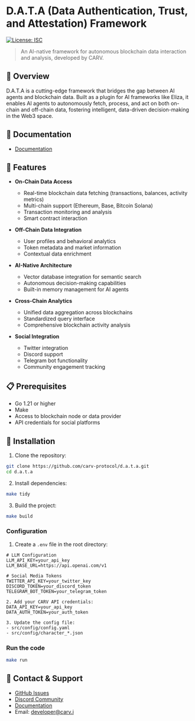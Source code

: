 # D.A.T.A (Data Authentication, Trust, and Attestation) Framework

[![License: ISC](https://img.shields.io/badge/License-ISC-blue.svg)](https://opensource.org/licenses/ISC)

> An AI-native framework for autonomous blockchain data interaction and analysis, developed by CARV.

## 🌟 Overview

D.A.T.A is a cutting-edge framework that bridges the gap between AI agents and blockchain data. Built as a plugin for AI frameworks like Eliza, it enables AI agents to autonomously fetch, process, and act on both on-chain and off-chain data, fostering intelligent, data-driven decision-making in the Web3 space.

## 📖 Documentation

- [Documentation](https://docs.carv.io/d.a.t.a.-ai-framework/introduction)

## 🚀 Features

- **On-Chain Data Access**
  - Real-time blockchain data fetching (transactions, balances, activity metrics)
  - Multi-chain support (Ethereum, Base, Bitcoin Solana)
  - Transaction monitoring and analysis
  - Smart contract interaction

- **Off-Chain Data Integration**
  - User profiles and behavioral analytics
  - Token metadata and market information
  - Contextual data enrichment

- **AI-Native Architecture**
  - Vector database integration for semantic search
  - Autonomous decision-making capabilities
  - Built-in memory management for AI agents

- **Cross-Chain Analytics**
  - Unified data aggregation across blockchains
  - Standardized query interface
  - Comprehensive blockchain activity analysis

- **Social Integration**
  - Twitter integration
  - Discord support
  - Telegram bot functionality
  - Community engagement tracking

## 📋 Prerequisites

- Go 1.21 or higher
- Make
- Access to blockchain node or data provider
- API credentials for social platforms

## 🔧 Installation

1. Clone the repository:
```bash
git clone https://github.com/carv-protocol/d.a.t.a.git
cd d.a.t.a
```

2. Install dependencies:
```bash
make tidy
```

3. Build the project:
```bash
make build
```

### Configuration

1. Create a `.env` file in the root directory:
```env
# LLM Configuration
LLM_API_KEY=your_api_key
LLM_BASE_URL=https://api.openai.com/v1

# Social Media Tokens
TWITTER_API_KEY=your_twitter_key
DISCORD_TOKEN=your_discord_token
TELEGRAM_BOT_TOKEN=your_telegram_token

2. Add your CARV API credentials:
DATA_API_KEY=your_api_key
DATA_AUTH_TOKEN=your_auth_token

3. Update the config file:
- src/config/config.yaml
- src/config/character_*.json
```

### Run the code

```bash
make run
```

## 📮 Contact & Support

- [GitHub Issues](https://github.com/carv-protocol/d.a.t.a/issues)
- [Discord Community](https://discord.gg/gjK2BJhHWN)
- [Documentation](https://docs.carv.io/d.a.t.a.-ai-framework/introduction)
- Email: developer@carv.i
